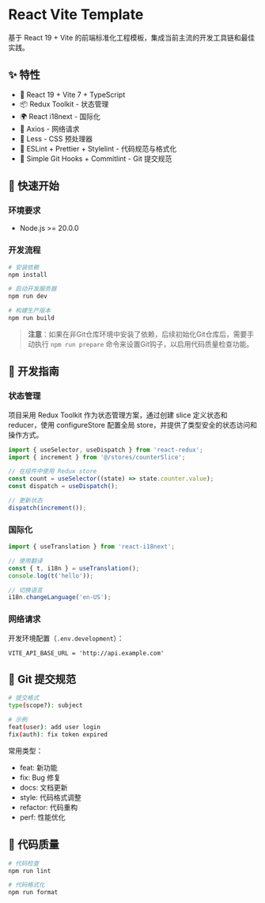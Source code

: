 # React Vite Template

基于 React 19 + Vite 的前端标准化工程模板，集成当前主流的开发工具链和最佳实践。

## ✨ 特性

- 🚀 React 19 + Vite 7 + TypeScript
- 📦 Redux Toolkit - 状态管理
- 🌍 React i18next - 国际化
- 🔌 Axios - 网络请求
- 🎨 Less - CSS 预处理器
- 📝 ESLint + Prettier + Stylelint - 代码规范与格式化
- 🎯 Simple Git Hooks + Commitlint - Git 提交规范

## 🚀 快速开始

### 环境要求

- Node.js >= 20.0.0

### 开发流程

```bash
# 安装依赖
npm install

# 启动开发服务器
npm run dev

# 构建生产版本
npm run build
```

> **注意**：如果在非Git仓库环境中安装了依赖，后续初始化Git仓库后，需要手动执行 `npm run prepare` 命令来设置Git钩子，以启用代码质量检查功能。

## 📖 开发指南

### 状态管理

项目采用 Redux Toolkit 作为状态管理方案，通过创建 slice 定义状态和 reducer，使用 configureStore 配置全局 store，并提供了类型安全的状态访问和操作方式。

```typescript
import { useSelector, useDispatch } from 'react-redux';
import { increment } from '@/stores/counterSlice';

// 在组件中使用 Redux store
const count = useSelector((state) => state.counter.value);
const dispatch = useDispatch();

// 更新状态
dispatch(increment());
```

### 国际化

```typescript
import { useTranslation } from 'react-i18next';

// 使用翻译
const { t, i18n } = useTranslation();
console.log(t('hello'));

// 切换语言
i18n.changeLanguage('en-US');
```

### 网络请求

开发环境配置（`.env.development`）：

```
VITE_API_BASE_URL = 'http://api.example.com'
```

## 📝 Git 提交规范

```bash
# 提交格式
type(scope?): subject

# 示例
feat(user): add user login
fix(auth): fix token expired
```

常用类型：

- feat: 新功能
- fix: Bug 修复
- docs: 文档更新
- style: 代码格式调整
- refactor: 代码重构
- perf: 性能优化

## 🔧 代码质量

```bash
# 代码检查
npm run lint

# 代码格式化
npm run format
```
